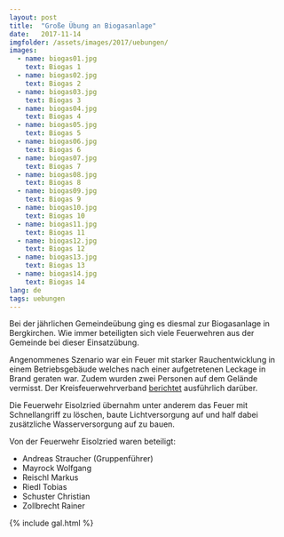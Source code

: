 ```yaml
---
layout: post
title:  "Große Übung an Biogasanlage"
date:   2017-11-14
imgfolder: /assets/images/2017/uebungen/
images:
  - name: biogas01.jpg
    text: Biogas 1
  - name: biogas02.jpg
    text: Biogas 2
  - name: biogas03.jpg
    text: Biogas 3
  - name: biogas04.jpg
    text: Biogas 4
  - name: biogas05.jpg
    text: Biogas 5
  - name: biogas06.jpg
    text: Biogas 6
  - name: biogas07.jpg
    text: Biogas 7
  - name: biogas08.jpg
    text: Biogas 8
  - name: biogas09.jpg
    text: Biogas 9
  - name: biogas10.jpg
    text: Biogas 10
  - name: biogas11.jpg
    text: Biogas 11
  - name: biogas12.jpg
    text: Biogas 12
  - name: biogas13.jpg
    text: Biogas 13
  - name: biogas14.jpg
    text: Biogas 14
lang: de
tags: uebungen
---
```


Bei der jährlichen Gemeindeübung ging es diesmal zur Biogasanlage in Bergkirchen. Wie immer beteiligten sich viele Feuerwehren aus der Gemeinde bei dieser Einsatzübung.

Angenommenes Szenario war ein Feuer mit starker Rauchentwicklung in einem Betriebsgebäude welches nach einer aufgetretenen Leckage in Brand geraten war. Zudem wurden zwei Personen auf dem Gelände vermisst. Der Kreisfeuerwehrverband [berichtet](http://kfv-dachau.de/index.php?section=news&cmd=details&newsid=1022) ausführlich darüber.

Die Feuerwehr Eisolzried übernahm unter anderem das Feuer mit Schnellangriff zu löschen, baute Lichtversorgung auf und half dabei zusätzliche Wasserversorgung auf zu bauen.

Von der Feuerwehr Eisolzried waren beteiligt:
* Andreas Straucher (Gruppenführer)
* Mayrock Wolfgang
* Reischl Markus
* Riedl Tobias
* Schuster Christian
* Zollbrecht Rainer

{% include gal.html %}
